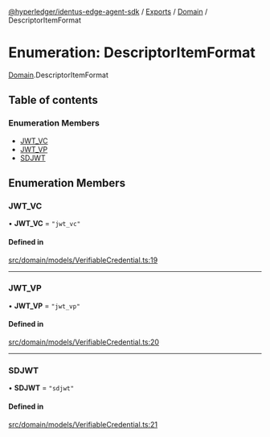 [@hyperledger/identus-edge-agent-sdk](../README.md) / [Exports](../modules.md) / [Domain](../modules/Domain.md) / DescriptorItemFormat

# Enumeration: DescriptorItemFormat

[Domain](../modules/Domain.md).DescriptorItemFormat

## Table of contents

### Enumeration Members

- [JWT\_VC](Domain.DescriptorItemFormat.md#jwt_vc)
- [JWT\_VP](Domain.DescriptorItemFormat.md#jwt_vp)
- [SDJWT](Domain.DescriptorItemFormat.md#sdjwt)

## Enumeration Members

### JWT\_VC

• **JWT\_VC** = ``"jwt_vc"``

#### Defined in

[src/domain/models/VerifiableCredential.ts:19](https://github.com/hyperledger/identus-edge-agent-sdk-ts/blob/f2306959fcea168d196649eedb6a342635865544/src/domain/models/VerifiableCredential.ts#L19)

___

### JWT\_VP

• **JWT\_VP** = ``"jwt_vp"``

#### Defined in

[src/domain/models/VerifiableCredential.ts:20](https://github.com/hyperledger/identus-edge-agent-sdk-ts/blob/f2306959fcea168d196649eedb6a342635865544/src/domain/models/VerifiableCredential.ts#L20)

___

### SDJWT

• **SDJWT** = ``"sdjwt"``

#### Defined in

[src/domain/models/VerifiableCredential.ts:21](https://github.com/hyperledger/identus-edge-agent-sdk-ts/blob/f2306959fcea168d196649eedb6a342635865544/src/domain/models/VerifiableCredential.ts#L21)
